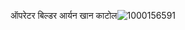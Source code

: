 ऑपरेटर बिल्डर आर्यन खान काटोल![1000156591](https://github.com/user-attachments/assets/daa438e8-9f94-451b-9bbf-d18d43864fb8)
